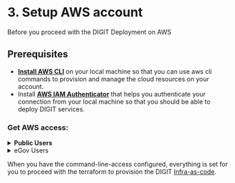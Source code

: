 # 3. Setup AWS account

Before you proceed with the DIGIT Deployment on AWS

## Prerequisites

* [**Install AWS CLI**](https://docs.aws.amazon.com/cli/latest/userguide/cli-chap-install.html) on your local machine so that you can use aws cli commands to provision and manage the cloud resources on your account.
* Install [**AWS IAM Authenticator**](https://docs.aws.amazon.com/eks/latest/userguide/install-aws-iam-authenticator.html) that helps you authenticate your connection from your local machine so that you should be able to deploy DIGIT services.

### **Get AWS access:**

<details>

<summary><strong>Public Users</strong></summary>

* You need to singup for the AWS account if you do not already have one. Use this link to [get started](https://aws.amazon.com/getting-started/)

<!---->

*   Use the [**AWS IAM User**](https://docs.aws.amazon.com/IAM/latest/UserGuide/id\_users\_create.html) **credentials provided** for the Terraform ([**Infra-as-code**](https://devops.digit.org/devops-general/infra-as-code)) to connect with your AWS account and provision the cloud resources.

    1. You'll get a **Secret Access Key** and **Access Key ID**. **Save them safely.**
    2. Open the terminal and Run the following command you have already installed the AWS CLI and you have the credentials saved. (Provide the credentials and you can leave the region and output format as blank)

    ```
    aws configure --profile digit-quickstart-poc 

    AWS Access Key ID []:<Your access key>
    AWS Secret Access Key []:<Your secret key>
    Default region name []: ap-south-1
    Default output format []: text
    ```

    1. The above will create the following file In your machine as /Users/\<your username>/.aws/credentials

    ```
    [digit-quickstart-poc] 
    aws_access_key_id=*********** 
    aws_secret_access_key=****************************
    ```

</details>

<details>

<summary>eGov Users</summary>

eGov folks can request for the internal AWS account access using the following Instructions

1. You need to have a eGov email account setup
2. In chrome you should have logged in with your eGov google account and you are in the browser profile which is set to eGov official gSuite account
3. Then use the following url to access your AWS access
   1. [https://egov.awsapps.com/start/](https://egov.awsapps.com/start/)
   2. Choose the "egov-workshop-training" account
   3. You'll have to select "Administration Access"
   4. Now you should be able to get your aws access key , secret and session token from the link "command-line-access", just follow the remaining instructions depending on your OS.
   5.  Run the below commands on a terminal/command prompt&#x20;

       1. `aws configure --profile digit-quickstart-poc`&#x20;
       2. `export AWS_PROFILE=digit-quickstart-poc`


   6. Now, your AWS account setup is done and you can execute [aws cli commands](https://aws.amazon.com/cli/) to confirm
   7. Optionaly, you can choose the "management console" option to login to AWS Console UI and explore the various services without creating anything.

</details>

When you have the command-line-access configured, everything is set for you to proceed with the terraform to provision the DIGIT [Infra-as-code](https://medium.com/technology-hits/what-is-infrastructure-as-code-32eca55ef76f).
